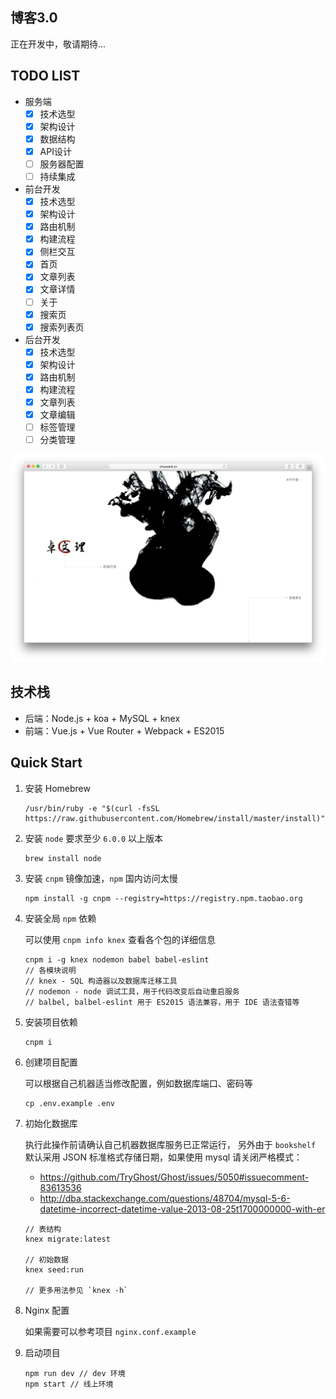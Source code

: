 ## 博客3.0

正在开发中，敬请期待...

## TODO LIST

- 服务端
    - [x] 技术选型
    - [x] 架构设计
    - [x] 数据结构
    - [x] API设计
    - [ ] 服务器配置
    - [ ] 持续集成
- 前台开发
    - [x] 技术选型
    - [x] 架构设计
    - [x] 路由机制
    - [x] 构建流程
    - [x] 侧栏交互
    - [x] 首页
    - [x] 文章列表
    - [x] 文章详情
    - [ ] 关于
    - [x] 搜索页
    - [x] 搜索列表页
- 后台开发
    - [x] 技术选型
    - [x] 架构设计
    - [x] 路由机制
    - [x] 构建流程
    - [x] 文章列表
    - [x] 文章编辑
    - [ ] 标签管理
    - [ ] 分类管理

![](wiki/home.png)

## 技术栈

- 后端：Node.js + koa + MySQL + knex
- 前端：Vue.js + Vue Router + Webpack + ES2015

## Quick Start

1. 安装 Homebrew

    ```
    /usr/bin/ruby -e "$(curl -fsSL https://raw.githubusercontent.com/Homebrew/install/master/install)"
    ```

2. 安装 `node` 要求至少 `6.0.0` 以上版本

    ```
    brew install node
    ```

3. 安装 `cnpm` 镜像加速，`npm` 国内访问太慢

    ```
    npm install -g cnpm --registry=https://registry.npm.taobao.org
    ```

4. 安装全局 `npm` 依赖

    可以使用 `cnpm info knex` 查看各个包的详细信息

    ```
    cnpm i -g knex nodemon babel babel-eslint
    // 各模块说明
    // knex - SQL 构造器以及数据库迁移工具
    // nodemon - node 调试工具，用于代码改变后自动重启服务
    // balbel, balbel-eslint 用于 ES2015 语法兼容，用于 IDE 语法查错等
    ```

5. 安装项目依赖

    ```
    cnpm i
    ```

6. 创建项目配置

    可以根据自己机器适当修改配置，例如数据库端口、密码等

    ```
    cp .env.example .env
    ```

7. 初始化数据库

    执行此操作前请确认自己机器数据库服务已正常运行，
    另外由于 `bookshelf` 默认采用 JSON 标准格式存储日期，如果使用 mysql 请关闭严格模式：

    - https://github.com/TryGhost/Ghost/issues/5050#issuecomment-83613536
    - http://dba.stackexchange.com/questions/48704/mysql-5-6-datetime-incorrect-datetime-value-2013-08-25t1700000000-with-er

    ```
    // 表结构
    knex migrate:latest

    // 初始数据
    knex seed:run

    // 更多用法参见 `knex -h`
    ```

8. Nginx 配置

    如果需要可以参考项目 `nginx.conf.example`

9. 启动项目

    ```
    npm run dev // dev 环境
    npm start // 线上环境
    ```
